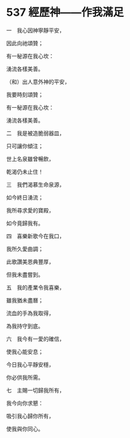 # 537 經歷神——作我滿足

一　我心因神寧靜平安，

因此向祂頌贊；

有一秘源在我心坎：

湧流各樣美善。

（和）出人意外神的平安，

我要時刻頌贊；

有一秘源在我心坎：

湧流各樣美善。

二　我是被造脆弱器皿，

只可讓你傾注；

世上名泉雖曾暢飲，

乾渴仍未止住！

三　我們渴慕生命泉源，

如今終日湧流；

我所尋求愛的寶殿，

如今竟歸我有。

四　喜樂新歌今在我口，

我所久愛曲調；

此歌讚美恩典豐厚，

但我未盡嘗到。

五　我的產業令我喜樂，

雖我猶未盡曆；

流血的手為我取得，

為我持守到底。

六　我今有一愛的確信，

使我心能安息；

今日我心平靜安穩，

你必供我所需。

七　主賜一切歸我所有，

我今向你求懇：

吸引我心歸你所有，

使我與你同心。

